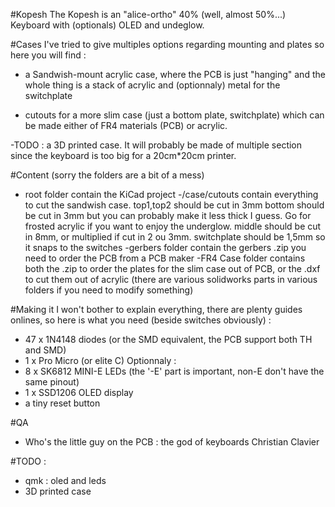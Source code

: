 #Kopesh
The Kopesh is an "alice-ortho" 40% (well, almost 50%...) Keyboard with (optionals) OLED and undeglow.

#Cases
I've tried to give multiples options regarding mounting and plates so here you will find :
- a Sandwish-mount acrylic case, where the PCB is just "hanging" and the whole thing is a stack of acrylic and (optionnaly) metal for the switchplate

- cutouts for a more slim case (just a bottom plate, switchplate) which can be made either of FR4 materials (PCB) or acrylic.

-TODO : a 3D printed case. It will probably be made of multiple section since the keyboard is too big for a 20cm*20cm printer.

#Content
(sorry the folders are a bit of a mess)
- root folder contain the KiCad project
-/case/cutouts contain everything to cut the sandwish case. 
	top1,top2 should be cut in 3mm
	bottom should be cut in 3mm but you can probably make it less thick I guess. Go for frosted acrylic if you want to enjoy the underglow.
	middle should be cut in 8mm, or multiplied if cut in 2 ou 3mm.
	switchplate should be 1,5mm so it snaps to the switches
-gerbers folder contain the gerbers .zip you need to order the PCB from a PCB maker
-FR4 Case folder contains both the .zip to order the plates for the slim case out of PCB, or the .dxf to cut them out of acrylic
(there are various solidworks parts in various folders if you need to modify something)

#Making it
I won't bother to explain everything, there are plenty guides onlines, so here is what you need (beside switches obviously) :
- 47 x 1N4148 diodes (or the SMD equivalent, the PCB support both TH and SMD)
- 1 x Pro Micro (or elite C)
Optionnaly :  
- 8 x SK6812 MINI-E LEDs (the '-E' part is important, non-E don't have the same pinout)
- 1 x SSD1206 OLED display
- a tiny reset button

#QA
- Who's the little guy on the PCB : the god of keyboards Christian Clavier

#TODO :
- qmk : oled and leds
- 3D printed case